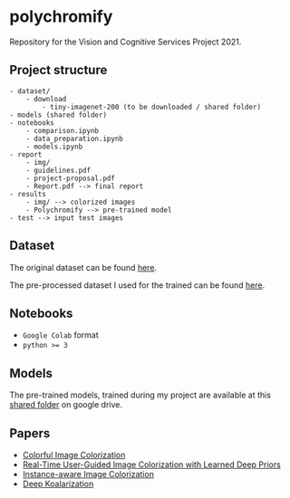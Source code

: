 # polychromify

Repository for the Vision and Cognitive Services Project 2021.

## Project structure

```
- dataset/
    - download
        - tiny-imagenet-200 (to be downloaded / shared folder)
- models (shared folder)
- notebooks
    - comparison.ipynb
    - data_preparation.ipynb
    - models.ipynb
- report
    - img/
    - guidelines.pdf
    - project-proposal.pdf
    - Report.pdf --> final report
- results
    - img/ --> colorized images
    - Polychromify --> pre-trained model
- test --> input test images
```

## Dataset

The original dataset can be found [here]().

The pre-processed dataset I used for the trained can be found [here](https://drive.google.com/drive/folders/1VS1Bw4LTBXVozwhN2qnxFZF1kwppSNPh?usp=sharing).

## Notebooks

- `Google Colab` format
- `python >= 3`

## Models

The pre-trained models, trained during my project are available at this [shared folder](https://drive.google.com/drive/folders/1QQ7MVs0ZK-mB121faxgYqKmReC_UYr64?usp=sharing) on google drive.

## Papers

- [Colorful Image Colorization](https://arxiv.org/abs/1603.08511)
- [Real-Time User-Guided Image Colorization with Learned Deep Priors](https://arxiv.org/abs/1705.02999)
- [Instance-aware Image Colorization](https://arxiv.org/abs/2005.10825)
- [Deep Koalarization](https://arxiv.org/abs/1712.03400)
